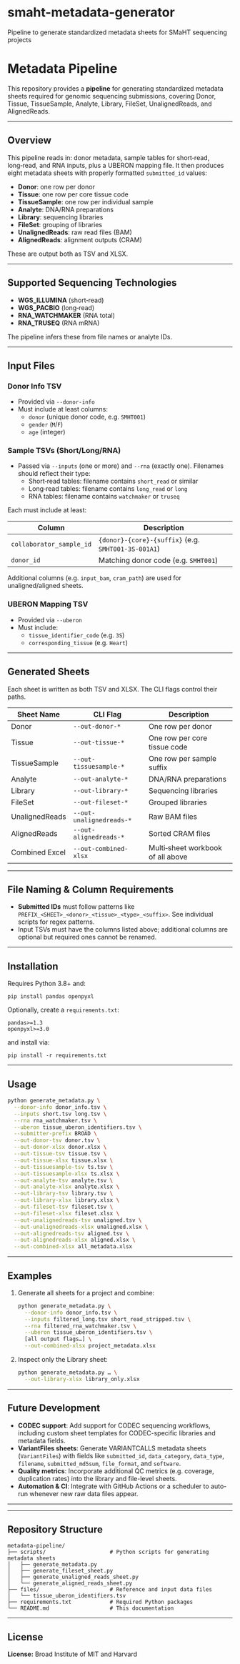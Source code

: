 # smaht-metadata-generator
Pipeline to generate standardized metadata sheets for SMaHT sequencing projects
# Metadata Pipeline

This repository provides a **pipeline** for generating standardized metadata sheets required for genomic sequencing submissions, covering Donor, Tissue, TissueSample, Analyte, Library, FileSet, UnalignedReads, and AlignedReads.

---

## Overview

This pipeline reads in: donor metadata, sample tables for short‑read, long‑read, and RNA inputs, plus a UBERON mapping file.  It then produces eight metadata sheets with properly formatted `submitted_id` values:

- **Donor**: one row per donor
- **Tissue**: one row per core tissue code
- **TissueSample**: one row per individual sample
- **Analyte**: DNA/RNA preparations
- **Library**: sequencing libraries
- **FileSet**: grouping of libraries
- **UnalignedReads**: raw read files (BAM)
- **AlignedReads**: alignment outputs (CRAM)

These are output both as TSV and XLSX.

---

## Supported Sequencing Technologies

- **WGS_ILLUMINA** (short‑read)  
- **WGS_PACBIO**  (long‑read)  
- **RNA_WATCHMAKER** (RNA total)  
- **RNA_TRUSEQ**     (RNA mRNA)  

The pipeline infers these from file names or analyte IDs.

---

## Input Files

### Donor Info TSV

- Provided via `--donor-info`  
- Must include at least columns:  
  - `donor` (unique donor code, e.g. `SMHT001`)  
  - `gender` (`M`/`F`)  
  - `age` (integer)

### Sample TSVs (Short/Long/RNA)

- Passed via `--inputs` (one or more) and `--rna` (exactly one).  Filenames should reflect their type:
  - Short‑read tables: filename contains `short_read` or similar
  - Long‑read tables: filename contains `long_read` or `long`
  - RNA tables: filename contains `watchmaker` or `truseq`

Each must include at least:

| Column                 | Description                                  |
|------------------------|----------------------------------------------|
| `collaborator_sample_id` | `{donor}-{core}-{suffix}` (e.g. `SMHT001-3S-001A1`) |
| `donor_id`               | Matching donor code (e.g. `SMHT001`)           |

Additional columns (e.g. `input_bam`, `cram_path`) are used for unaligned/aligned sheets.

### UBERON Mapping TSV

- Provided via `--uberon`  
- Must include:
  - `tissue_identifier_code` (e.g. `3S`)  
  - `corresponding_tissue`   (e.g. `Heart`)

---

## Generated Sheets

Each sheet is written as both TSV and XLSX. The CLI flags control their paths.

| Sheet Name      | CLI Flag               | Description                             |
|-----------------|------------------------|-----------------------------------------|
| Donor           | `--out-donor-*`        | One row per donor                       |
| Tissue          | `--out-tissue-*`       | One row per core tissue code            |
| TissueSample    | `--out-tissuesample-*` | One row per sample suffix               |
| Analyte         | `--out-analyte-*`      | DNA/RNA preparations                    |
| Library         | `--out-library-*`      | Sequencing libraries                    |
| FileSet         | `--out-fileset-*`      | Grouped libraries                       |
| UnalignedReads  | `--out-unalignedreads-*` | Raw BAM files                         |
| AlignedReads    | `--out-alignedreads-*`  | Sorted CRAM files                      |
| Combined Excel  | `--out-combined-xlsx`  | Multi‑sheet workbook of all above      |

---

## File Naming & Column Requirements

- **Submitted IDs** must follow patterns like `PREFIX_<SHEET>_<donor>_<tissue>_<type>_<suffix>`.  See individual scripts for regex patterns.
- Input TSVs must have the columns listed above; additional columns are optional but required ones cannot be renamed.

---

## Installation

Requires Python 3.8+ and:

```
pip install pandas openpyxl
```

Optionally, create a `requirements.txt`:

```text
pandas>=1.3
openpyxl>=3.0
```

and install via:

```
pip install -r requirements.txt
```

---

## Usage

```bash
python generate_metadata.py \
  --donor-info donor_info.tsv \
  --inputs short.tsv long.tsv \
  --rna rna_watchmaker.tsv \
  --uberon tissue_uberon_identifiers.tsv \
  --submitter-prefix BROAD \
  --out-donor-tsv donor.tsv \
  --out-donor-xlsx donor.xlsx \
  --out-tissue-tsv tissue.tsv \
  --out-tissue-xlsx tissue.xlsx \
  --out-tissuesample-tsv ts.tsv \
  --out-tissuesample-xlsx ts.xlsx \
  --out-analyte-tsv analyte.tsv \
  --out-analyte-xlsx analyte.xlsx \
  --out-library-tsv library.tsv \
  --out-library-xlsx library.xlsx \
  --out-fileset-tsv fileset.tsv \
  --out-fileset-xlsx fileset.xlsx \
  --out-unalignedreads-tsv unaligned.tsv \
  --out-unalignedreads-xlsx unaligned.xlsx \
  --out-alignedreads-tsv aligned.tsv \
  --out-alignedreads-xlsx aligned.xlsx \
  --out-combined-xlsx all_metadata.xlsx
```

---

## Examples

1. Generate all sheets for a project and combine:
   ```bash
   python generate_metadata.py \
     --donor-info donor_info.tsv \
     --inputs filtered_long.tsv short_read_stripped.tsv \
     --rna filtered_rna_watchmaker.tsv \
     --uberon tissue_uberon_identifiers.tsv \
     [all output flags…] \
     --out-combined-xlsx project_metadata.xlsx
   ```

2. Inspect only the Library sheet:
   ```bash
   python generate_metadata.py … \
     --out-library-xlsx library_only.xlsx
   ```

---

## Future Development

- **CODEC support**: Add support for CODEC sequencing workflows, including custom sheet templates for CODEC-specific libraries and metadata fields.  
- **VariantFiles sheets**: Generate VARIANTCALLS metadata sheets (`VariantFiles`) with fields like `submitted_id`, `data_category`, `data_type`, `filename`, `submitted_md5sum`,	`file_format`, and	`software`.
- **Quality metrics**: Incorporate additional QC metrics (e.g. coverage, duplication rates) into the library and file-level sheets.  
- **Automation & CI**: Integrate with GitHub Actions or a scheduler to auto-run whenever new raw data files appear.  

---
---

## Repository Structure

```
metadata-pipeline/
├── scripts/                    # Python scripts for generating metadata sheets
│   ├── generate_metadata.py
│   ├── generate_fileset_sheet.py
│   ├── generate_unaligned_reads_sheet.py
│   └── generate_aligned_reads_sheet.py
├── files/                      # Reference and input data files
│   └── tissue_uberon_identifiers.tsv
├── requirements.txt            # Required Python packages
└── README.md                   # This documentation
```

---

## License

**License:** Broad Institute of MIT and Harvard

